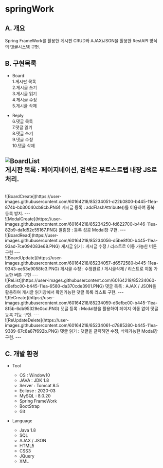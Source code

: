 # springWork

## A. 개요
Spring FrameWork를 활용한 게시판 CRUD와 AJAX/JSON을 활용한 RestAPI 방식의 댓글시스템 구현.

## B. 구현목록
- Board   
  1.게시판 목록   
2.게시글 쓰기    
3.게시글 읽기     
4.게시글 수정   
5.게시글 삭제   

- Reply   
6.댓글 목록   
7.댓글 읽기   
8.댓글 쓰기   
9.댓글 수정   
10.댓글 삭제
   
![BoardList](https://user-images.githubusercontent.com/60164218/85234055-d525f880-b445-11ea-91c9-1bedb2c77cde.PNG)   
게시판 목록 : 페이지네이션, 검색은 부트스트랩 내장 JS로 처리.
---   
<br>   
![BoardCreate](https://user-images.githubusercontent.com/60164218/85234051-d22b0800-b445-11ea-874b-bb30040cb8cb.PNG)
게시글 등록 : addFlashAttribute()를 이용하여 중복 등록 방지.   
---   
<br>
![ModalCreate](https://user-images.githubusercontent.com/60164218/85234250-fd622700-b446-11ea-82b9-da1d52c55167.PNG)
알림창 : 등록 성공 Modal창 구현.
---   
<br>   
![BoardRead](https://user-images.githubusercontent.com/60164218/85234056-d5be8f00-b445-11ea-93ad-7ce094083e68.PNG)
게시글 읽기 : 게시글 수정 / 리스트로 이동 가능한 버튼 구현
---   
<br>   
![BoardUpdate](https://user-images.githubusercontent.com/60164218/85234057-d6572580-b445-11ea-9343-ee53e9058fc3.PNG)   
게시글 수정 : 수정완료 / 게시글삭제 / 리스트로 이동 가능한 버튼 구현
---
<br>   
![ReList](https://user-images.githubusercontent.com/60164218/85234060-d6efbc00-b445-11ea-9580-da370cde3901.PNG)   
댓글 목록 : AJAX / JSON을 활용하여 게시글 읽기창에서 확인가능한 댓글 목록 리스트 구현.
---
<br>   
![ReCreate](https://user-images.githubusercontent.com/60164218/85234059-d6efbc00-b445-11ea-8f5b-6db95329e0cd.PNG)
댓글 등록 : Modal창을 활용하여 페이지 이동 없이 댓글 등록 기능 구현.
---
<br>   
![ReUpdateDelete](https://user-images.githubusercontent.com/60164218/85234061-d7885280-b445-11ea-9389-67c8a87f692b.PNG)
댓글 읽기 : 댓글을 클릭하면 수정, 삭제가능한 Modal창 구현.
---

## C. 개발 환경   
- Tool   
  - OS : Window10   
  - JAVA : JDK 1.8   
  - Server : Tomcat 8.5   
  - Eclipse : 2020-03   
  - MySQL : 8.0.20   
  - Spring FrameWork   
  - BootStrap   
  - Git   

- Language   
  - Java 1.8   
  - SQL   
  - AJAX / JSON
  - HTML5   
  - CSS3   
  - JQuery   
  - XML   




